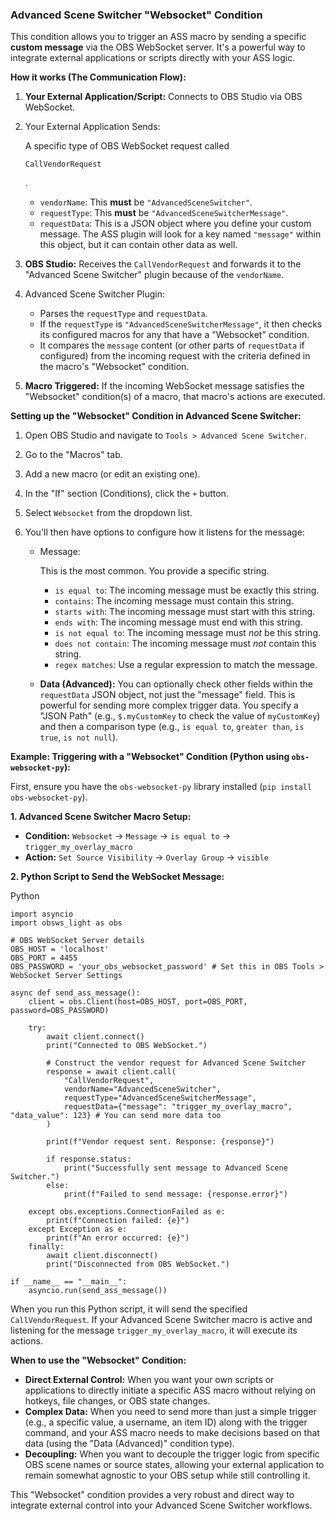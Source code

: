 ### Advanced Scene Switcher "Websocket" Condition

This condition allows you to trigger an ASS macro by sending a specific **custom message** via the OBS WebSocket server. It's a powerful way to integrate external applications or scripts directly with your ASS logic.

**How it works (The Communication Flow):**

1. **Your External Application/Script:** Connects to OBS Studio via OBS WebSocket.

2. Your External Application Sends:

    A specific type of OBS WebSocket request called 

   ```
   CallVendorRequest
   ```

   .

   - `vendorName`: This **must** be `"AdvancedSceneSwitcher"`.
   - `requestType`: This **must** be `"AdvancedSceneSwitcherMessage"`.
   - `requestData`: This is a JSON object where you define your custom message. The ASS plugin will look for a key named `"message"` within this object, but it can contain other data as well.

3. **OBS Studio:** Receives the `CallVendorRequest` and forwards it to the "Advanced Scene Switcher" plugin because of the `vendorName`.

4. Advanced Scene Switcher Plugin:

   - Parses the `requestType` and `requestData`.
   - If the `requestType` is `"AdvancedSceneSwitcherMessage"`, it then checks its configured macros for any that have a "Websocket" condition.
   - It compares the `message` content (or other parts of `requestData` if configured) from the incoming request with the criteria defined in the macro's "Websocket" condition.

5. **Macro Triggered:** If the incoming WebSocket message satisfies the "Websocket" condition(s) of a macro, that macro's actions are executed.

**Setting up the "Websocket" Condition in Advanced Scene Switcher:**

1. Open OBS Studio and navigate to `Tools > Advanced Scene Switcher`.

2. Go to the "Macros" tab.

3. Add a new macro (or edit an existing one).

4. In the "If" section (Conditions), click the `+` button.

5. Select `Websocket` from the dropdown list.

6. You'll then have options to configure how it listens for the message:

   - Message:

      This is the most common. You provide a specific string.

     - `is equal to`: The incoming message must be exactly this string.
     - `contains`: The incoming message must contain this string.
     - `starts with`: The incoming message must start with this string.
     - `ends with`: The incoming message must end with this string.
     - `is not equal to`: The incoming message must *not* be this string.
     - `does not contain`: The incoming message must *not* contain this string.
     - `regex matches`: Use a regular expression to match the message.

   - **Data (Advanced):** You can optionally check other fields within the `requestData` JSON object, not just the "message" field. This is powerful for sending more complex trigger data. You specify a "JSON Path" (e.g., `$.myCustomKey` to check the value of `myCustomKey`) and then a comparison type (e.g., `is equal to`, `greater than`, `is true`, `is not null`).

**Example: Triggering with a "Websocket" Condition (Python using `obs-websocket-py`):**

First, ensure you have the `obs-websocket-py` library installed (`pip install obs-websocket-py`).

**1. Advanced Scene Switcher Macro Setup:**

- **Condition:** `Websocket` -> `Message` -> `is equal to` -> `trigger_my_overlay_macro`
- **Action:** `Set Source Visibility` -> `Overlay Group` -> `visible`

**2. Python Script to Send the WebSocket Message:**

Python

```
import asyncio
import obsws_light as obs

# OBS WebSocket Server details
OBS_HOST = 'localhost'
OBS_PORT = 4455
OBS_PASSWORD = 'your_obs_websocket_password' # Set this in OBS Tools > WebSocket Server Settings

async def send_ass_message():
    client = obs.Client(host=OBS_HOST, port=OBS_PORT, password=OBS_PASSWORD)

    try:
        await client.connect()
        print("Connected to OBS WebSocket.")

        # Construct the vendor request for Advanced Scene Switcher
        response = await client.call(
            "CallVendorRequest",
            vendorName="AdvancedSceneSwitcher",
            requestType="AdvancedSceneSwitcherMessage",
            requestData={"message": "trigger_my_overlay_macro", "data_value": 123} # You can send more data too
        )

        print(f"Vendor request sent. Response: {response}")

        if response.status:
            print("Successfully sent message to Advanced Scene Switcher.")
        else:
            print(f"Failed to send message: {response.error}")

    except obs.exceptions.ConnectionFailed as e:
        print(f"Connection failed: {e}")
    except Exception as e:
        print(f"An error occurred: {e}")
    finally:
        await client.disconnect()
        print("Disconnected from OBS WebSocket.")

if __name__ == "__main__":
    asyncio.run(send_ass_message())
```

When you run this Python script, it will send the specified `CallVendorRequest`. If your Advanced Scene Switcher macro is active and listening for the message `trigger_my_overlay_macro`, it will execute its actions.

**When to use the "Websocket" Condition:**

- **Direct External Control:** When you want your own scripts or applications to directly initiate a specific ASS macro without relying on hotkeys, file changes, or OBS state changes.
- **Complex Data:** When you need to send more than just a simple trigger (e.g., a specific value, a username, an item ID) along with the trigger command, and your ASS macro needs to make decisions based on that data (using the "Data (Advanced)" condition type).
- **Decoupling:** When you want to decouple the trigger logic from specific OBS scene names or source states, allowing your external application to remain somewhat agnostic to your OBS setup while still controlling it.

This "Websocket" condition provides a very robust and direct way to integrate external control into your Advanced Scene Switcher workflows.